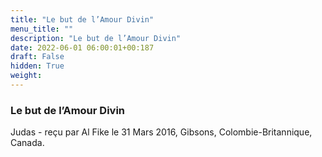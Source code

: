 ```yaml
---
title: "Le but de l’Amour Divin"
menu_title: ""
description: "Le but de l’Amour Divin"
date: 2022-06-01 06:00:01+00:187
draft: False
hidden: True
weight:
---
```

### Le but de l’Amour Divin

Judas - reçu par Al Fike le 31 Mars 2016, Gibsons, Colombie-Britannique, Canada.



